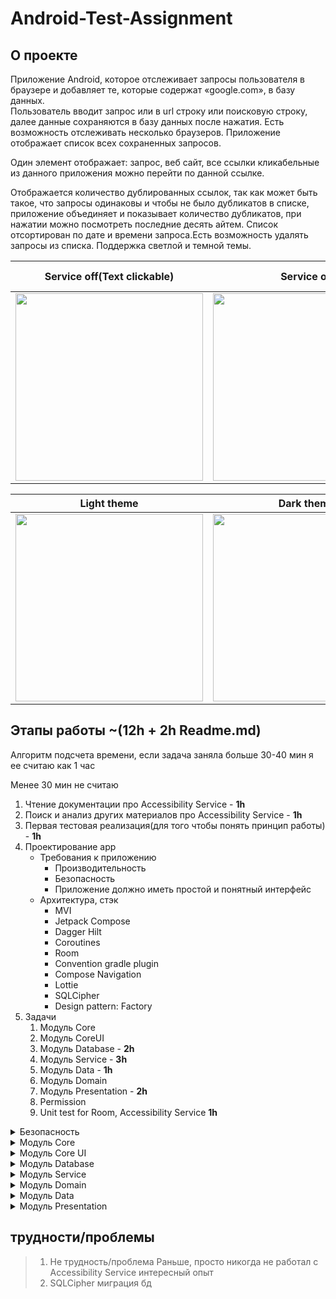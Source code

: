 # Android-Test-Assignment

## О проекте


Приложение Android, которое отслеживает запросы пользователя в браузере и добавляет те, которые содержат «google.com», в базу данных.  
Пользователь вводит запрос или в url строку или поисковую строку, далее данные сохраняются в базу данных после нажатия.
Есть возможность отслеживать несколько браузеров. Приложение отображает список всех сохраненных запросов.

Один элемент отображает: запрос, веб сайт, все ссылки кликабельные из данного приложения можно перейти по данной ссылке.

Отображается количество дублированных ссылок, так как  может быть такое, что запросы одинаковы и чтобы не было дубликатов в списке, приложение объединяет и показывает количество дубликатов, при нажатии можно посмотреть последние десять айтем.
Список отсортирован по дате и времени запроса.Есть возможность удалять запросы из списка. Поддержка светлой и темной темы.

| Service off(Text clickable)  | Service on |  Link clickable |
| ------------- | ------------- |  ------------- |
| <img src = "https://github.com/user-attachments/assets/fbc4e568-8550-4c8d-9d26-739765454dee" width="300"/>  | <img src = "https://github.com/user-attachments/assets/fee6573d-ce2d-4b84-9f4d-7fa78efd97aa" width="300"/>  |   |
 



| Light theme  | Dark theme |
| ------------- | ------------- |
| <img src = "https://github.com/user-attachments/assets/5186cc90-f012-4592-ad42-37f6ad2eec40" width="300"/>  | <img src = "https://github.com/user-attachments/assets/3aa807fc-a6e4-400c-860b-3ae59d20e874" width="300"/>  |


## Этапы работы ~(12h + 2h Readme.md)
Алгоритм подсчета времени, если задача заняла больше 30-40 мин я ее считаю как 1 час

Менее 30 мин не считаю

1. Чтение документации про Accessibility Service - **1h**
2. Поиск и анализ других материалов про Accessibility Service - **1h**
4. Первая тестовая реализация(для того чтобы понять принцип работы) - **1h**
5. Проектирование app
    - Требования к приложению
        - Производительность
        - Безопасность
        - Приложение должно иметь простой и понятный интерфейс
    - Архитектура, стэк
        - MVI
        - Jetpack Compose
        - Dagger Hilt
        - Coroutines
        - Room
        - Convention gradle plugin
        - Compose Navigation
        - Lottie
        - SQLCipher
        - Design pattern: Factory
6. Задачи
    1. Модуль Core
    2. Модуль CoreUI
    3. Модуль Database -  **2h**
    4. Модуль Service  - **3h**
    5. Модуль Data - **1h**
    6. Модуль Domain
    7. Модуль Presentation - **2h**
    8. Permission
    9. Unit test for Room, Accessibility Service  **1h**


<details>
<summary>Безопасность</summary> 

1. Шифрование базы данных
    - Для этого можно использовать библиотеку SQLCipher.
2. Обфускация
    -  Обфускация кода помогает затруднить понимание исходного кода и структуры приложения при декомпиляции.
</details>

<details>
<summary>Модуль Core</summary> 
  В модуле core находятся абстрактные классы, расширения 
</details>
<details>
<summary>Модуль Core UI</summary> 
  В модуле Core UI находятся общие Composable функции или Modifier, которые могут использоваться в разных модулях. 
</details>
<details>
<summary>Модуль Database</summary> 
 В базе данных может быть ситуация, что хранятся дубликаты запроса и чтобы в списке не отображать дубликаты, я буду выводить один айтем и количество дубликатов.

Для этого я использую обращение к таблицам **one-to-many**.

Так же можно было реализовать используя одну таблицу и через скрипт SQL получить все то же самое.

Либо реализовать простую реализацию работы с бд и все фильтры делать через операторы Collections

решил сделать через **one-to-many**

1. SQLCipher  - 1h
2. Database  - 1h
</details>
 <details>
<summary>Модуль Service</summary> 

**Design pattern: Factory**  - доставляет клиенту готовый к использованию объект. Фабрика скрывает сложность создания и выбора подходящего объекта для работы.
Логика выстроена так, чтобы можно было легко вносить изменения.

1. Design pattern: Factor  - 1h
2. Google Service  - 1h
3. Opera Service  - 1h
</details>
 <details>
<summary>Модуль Domain</summary> 

**Design pattern: Factory**  - доставляет клиенту готовый к использованию объект. Фабрика скрывает сложность создания и выбора подходящего объекта для работы.
Логика выстроена так, чтобы можно было легко вносить изменения.
</details>
 <details>
<summary>Модуль Data</summary> 

Модуль содержит реализацию **CommonPaging**

Так как мы можем показывать подробно ссылку, показывать список дубликатов запросов и другое.
Использовать Paging 3 нам не подходит, так как нельзя обновлять объект в списке, поэтому делаем свою реализацию Paging.

</details>
 <details>
<summary>Модуль Presentation</summary>

1. Верстка UI - 1h
2. Обдумать дизайн и логику - 1h
</details> 

## трудности/проблемы
> 1. Не трудность/проблема Раньше, просто никогда не работал с Accessibility Service интересный опыт
> 2. SQLCipher миграция бд
